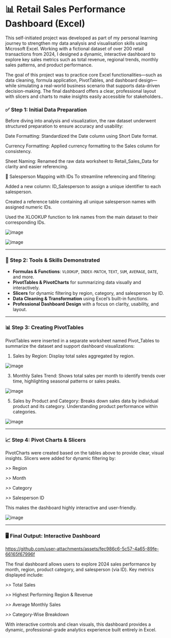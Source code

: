 # 📊 Retail Sales Performance Dashboard (Excel)
This self-initiated project was developed as part of my personal learning journey to strengthen my data analysis and visualisation skills using Microsoft Excel. Working with a fictional dataset of over 200 retail transactions from 2024, I designed a dynamic, interactive dashboard to explore key sales metrics such as total revenue, regional trends, monthly sales patterns, and product performance.

The goal of this project was to practice core Excel functionalities—such as data cleaning, formula application, PivotTables, and dashboard design—while simulating a real-world business scenario that supports data-driven decision-making. The final dashboard offers a clear, professional layout with slicers and charts to make insights easily accessible for stakeholders..


### ✅ Step 1: Initial Data Preparation
Before diving into analysis and visualization, the raw dataset underwent structured preparation to ensure accuracy and usability:

Date Formatting: Standardized the Date column using Short Date format.

Currency Formatting: Applied currency formatting to the Sales column for consistency.

Sheet Naming: Renamed the raw data worksheet to Retail_Sales_Data for clarity and easier referencing.

👥 Salesperson Mapping with IDs
To streamline referencing and filtering:

Added a new column: ID_Salesperson to assign a unique identifier to each salesperson.

Created a reference table containing all unique salesperson names with assigned numeric IDs.

Used the XLOOKUP function to link names from the main dataset to their corresponding IDs.

  ![image](https://github.com/user-attachments/assets/72a2e73c-f685-45cd-a776-af79e562aa69)
  

![image](https://github.com/user-attachments/assets/d1b6e9f5-9400-4df5-819c-c3265d00e13d)

---

### 🔧 Step 2: Tools & Skills Demonstrated

- **Formulas & Functions**:  `VLOOKUP`, `INDEX-MATCH`, `TEXT`, `SUM`, `AVERAGE`, `DATE`, and more.
- **PivotTables & PivotCharts** for summarizing data visually and interactively.
- **Slicers** for dynamic filtering by region, category, and salesperson by ID.
- **Data Cleaning & Transformation** using Excel’s built-in functions.
- **Professional Dashboard Design** with a focus on clarity, usability, and layout.

---
### 📊 Step 3: Creating PivotTables
PivotTables were inserted in a separate worksheet named Pivot_Tables to summarize the dataset and support dashboard visualizations:
1.	Sales by Region: Display total sales aggregated by region.
   
 ![image](https://github.com/user-attachments/assets/933dad92-ca30-4b49-97ee-76f15b0c2d85)


3.	Monthly Sales Trend: Shows total sales per month to identify trends over time, highlighting seasonal patterns or sales peaks.
   
 ![image](https://github.com/user-attachments/assets/7ff122a5-d99d-45e8-9567-30d796862237)


5.	Sales by Product and Category: Breaks down sales data by individual product and its category. Understanding product performance within categories.
   
 ![image](https://github.com/user-attachments/assets/342f05a4-0c9c-4ac6-a8f5-868d6911e86a)

---
### 📈 Step 4: Pivot Charts & Slicers
PivotCharts were created based on the tables above to provide clear, visual insights. Slicers were added for dynamic filtering by:

  _>>_ Region

  _>>_ Month

  _>>_ Category

  _>>_ Salesperson ID

This makes the dashboard highly interactive and user-friendly.

 ![image](https://github.com/user-attachments/assets/74efcb03-0eef-4bb5-a8c7-2d349ad15d74)

---
### 🖥️ Final Output: Interactive Dashboard


https://github.com/user-attachments/assets/fec986c6-5c57-4a65-89fe-66165f67996f


The final dashboard allows users to explore 2024 sales performance by month, region, product category, and salesperson (via ID). Key metrics displayed include:

  _>>_ Total Sales

  _>>_ Highest Performing Region & Revenue

  _>>_ Average Monthly Sales

  _>>_ Category-Wise Breakdown

With interactive controls and clean visuals, this dashboard provides a dynamic, professional-grade analytics experience built entirely in Excel.






